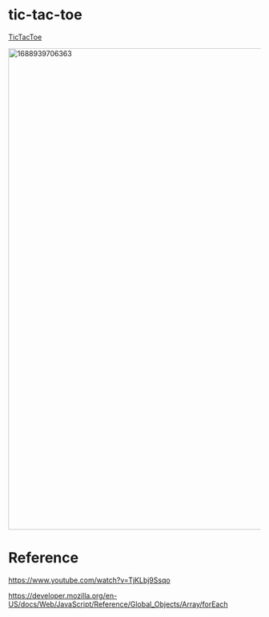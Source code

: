 # tic-tac-toe
<a href='https://karenyu729.github.io/tic-tac-toe/'>TicTacToe</a>

<img width="960" alt="1688939706363" src="https://github.com/KarenYu729/tic-tac-toe/assets/97644710/8075d713-d602-4673-a933-3e9fdc567710">

# Reference

<a>https://www.youtube.com/watch?v=TjKLbj9Ssqo</a>

<a>https://developer.mozilla.org/en-US/docs/Web/JavaScript/Reference/Global_Objects/Array/forEach</a>
